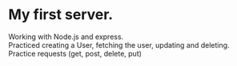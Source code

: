 # My first server. 
Working with Node.js and express.
<br/>
Practiced creating a User, fetching the user, updating and deleting. 
<br/>
Practice requests (get, post, delete, put)
